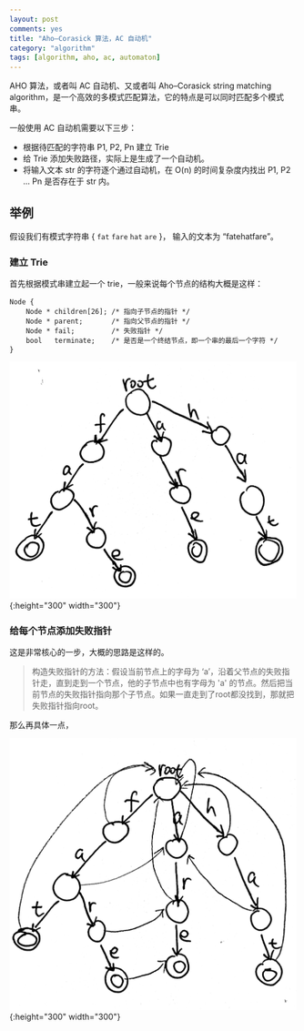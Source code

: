 ```yaml
---
layout: post
comments: yes
title: "Aho–Corasick 算法，AC 自动机"
category: "algorithm"
tags: [algorithm, aho, ac, automaton]
---
```


AHO 算法，或者叫 AC 自动机、又或者叫 Aho–Corasick string matching algorithm，是一个高效的多模式匹配算法，它的特点是可以同时匹配多个模式串。

一般使用 AC 自动机需要以下三步：

- 根据待匹配的字符串 P1, P2, Pn 建立 Trie
- 给 Trie 添加失败路径，实际上是生成了一个自动机。
- 将输入文本 str 的字符逐个通过自动机，在 O(n) 的时间复杂度内找出 P1, P2 ... Pn 是否存在于 str 内。


## 举例

假设我们有模式字符串 { `fat` `fare` `hat` `are` }， 输入的文本为 “fatehatfare”。

### 建立 Trie

首先根据模式串建立起一个 trie，一般来说每个节点的结构大概是这样：

```
Node {
	Node * children[26]; /* 指向子节点的指针 */
	Node * parent;       /* 指向父节点的指针 */ 
	Node * fail;         /* 失败指针 */
	bool   terminate;    /* 是否是一个终结节点，即一个串的最后一个字符 */
}
```

![aho1](/image/2018/aho1.jpg){:height="300" width="300"}

### 给每个节点添加失败指针

这是非常核心的一步，大概的思路是这样的。

> 构造失败指针的方法：假设当前节点上的字母为 ‘a’，沿着父节点的失败指针走，直到走到一个节点，他的子节点中也有字母为 'a' 的节点。然后把当前节点的失败指针指向那个子节点。如果一直走到了root都没找到，那就把失败指针指向root。


那么再具体一点，


![aho1](/image/2018/aho2.jpg){:height="300" width="300"}